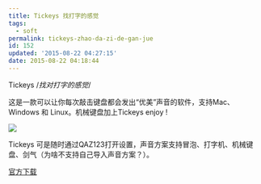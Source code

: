 ```yaml
---
title: Tickeys 找打字的感觉
tags:
  - soft
permalink: tickeys-zhao-da-zi-de-gan-jue
id: 152
updated: '2015-08-22 04:27:15'
date: 2015-08-22 04:18:44
---
```


Tickeys
/*找对打字的感觉*/

这是一款可以让你每次敲击键盘都会发出“优美”声音的软件，支持Mac、Windows 和 Linux。机械键盘加上Tickeys enjoy !

![](https://dn-icegsimg.qbox.me/tickeys.png)

Tickeys 可是随时通过QAZ123打开设置，声音方案支持冒泡、打字机、机械键盘、剑气（为啥不支持自己导入声音方案？）。

[官方下载](http://www.yingdev.com/projects/tickeys)
